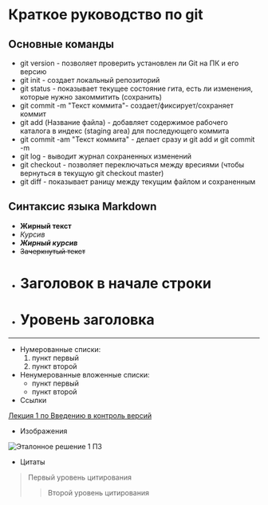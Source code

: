 # Краткое руководство по git
## Основные команды
* git version - позволяет проверить установлен ли Git на ПК и его версию
* git init - создает локальный репозиторий
* git status - показывает текущее состояние гита, есть ли изменения, которые нужно закоммитить (сохранить)
* git commit -m "Текст коммита"- создает/фиксирует/сохраняет коммит
* git add (Название файла) - добавляет содержимое рабочего каталога в индекс (staging area) для последующего коммита 
* git commit -am "Текст коммита" - делает сразу и git add и git commit -m
* git log - выводит журнал сохраненных изменений
* git checkout - позволяет переключаться между вресиями (чтобы вернуться в текущую git checkout master)
* git diff - показывает раницу между текущим файлом и сохраненным
## Синтаксис языка Markdown
* **Жирный текст**
* *Курсив*
* ***Жирный курсив***
* ~~Зачеркнутый текст~~
* # Заголовок в начале строки
* # Уровень заголовка
***
* Нумерованные списки:
  1. пункт первый
  2. пункт второй
* Ненумерованные вложенные списки:
  - пункт первый
  - пункт второй
* Ссылки

[Лекция 1 по Введению в контроль версий](https://gb.ru/lessons/331650)

* Изображения

![Эталонное решение 1 ПЗ](https://gbcdn.mrgcdn.ru/uploads/asset/5254143/attachment/cde763afae13a48c50813429c9df17e4.png)

* Цитаты
> Первый уровень цитирования
>> Второй уровень цитирования

